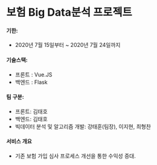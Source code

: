 # 보험 Big Data분석 프로젝트

#### 기한:

- 2020년 7월 15일부터 ~ 2020년 7월 24일까지

#### 기술스택:

- 프론트 : Vue.JS
- 백엔드 : Flask

#### 팀 구분:

- 프론트: 김태호
- 백엔드: 김태호
- 빅데이터 분석 및 알고리즘 개발: 강태훈(팀장), 이지현, 최형찬

#### 서비스 개요

- 기존 보험 가입 심사 프로세스 개선을 통한 수익성 증대.
